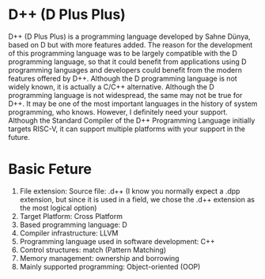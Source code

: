 # D++ (D Plus Plus)
D++ (D Plus Plus) is a programming language developed by Sahne Dünya, based on D but with more features added. The reason for the development of this programming language was to be largely compatible with the D programming language, so that it could benefit from applications using D programming languages ​​and developers could benefit from the modern features offered by D++. Although the D programming language is not widely known, it is actually a C/C++ alternative. Although the D programming language is not widespread, the same may not be true for D++. It may be one of the most important languages ​​in the history of system programming, who knows. However, I definitely need your support. Although the Standard Compiler of the D++ Programming Language initially targets RISC-V, it can support multiple platforms with your support in the future.

# Basic Feture
1. File extension: Source file: .d++ (I know you normally expect a .dpp extension, but since it is used in a field, we chose the .d++ extension as the most logical option)
2. Target Platform: Cross Platform
3. Based programming language: D
4. Compiler infrastructure: LLVM
5. Programming language used in software development: C++
6. Control structures: match (Pattern Matching)
7. Memory management: ownership and borrowing
8. Mainly supported programming: Object-oriented (OOP)

